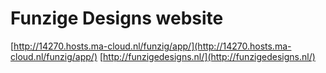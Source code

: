 # Funzige Designs website

[http://14270.hosts.ma-cloud.nl/funzig/app/](http://14270.hosts.ma-cloud.nl/funzig/app/)
[http://funzigedesigns.nl/](http://funzigedesigns.nl/)
